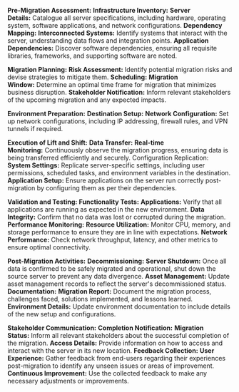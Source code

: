 **Pre-Migration Assessment:**
**Infrastructure Inventory:**
**Server Details:** Catalogue all server specifications, including hardware, operating system, software applications, and network configurations.
**Dependency Mapping:**
**Interconnected Systems:** Identify systems that interact with the server, understanding data flows and integration points.
**Application Dependencies:** Discover software dependencies, ensuring all requisite libraries, frameworks, and supporting software are noted.

**Migration Planning:**
**Risk Assessment:** Identify potential migration risks and devise strategies to mitigate them.
**Scheduling:**
**Migration Window:** Determine an optimal time frame for migration that minimizes business disruption.
**Stakeholder Notification:** Inform relevant stakeholders of the upcoming migration and any expected impacts.

**Environment Preparation:**
**Destination Setup:**
**Network Configuration:** Set up network configurations, including IP addressing, firewall rules, and VPN tunnels if required.

**Execution of Lift and Shift:**
**Data Transfer:**
**Real-time Monitoring:** Continuously observe the migration progress, ensuring data is being transferred efficiently and securely.
Configuration Replication:
**System Settings:** Replicate server-specific settings, including user permissions, scheduled tasks, and environment variables in the destination.
**Application Setup:** Ensure applications on the server run correctly post-migration by configuring them as per their dependencies.

**Validation and Testing:**
**Functionality Tests:**
**Applications:** Verify that all applications are running as expected in the new environment.
**Data Integrity:** Confirm that no data was lost or corrupted during the migration.
**Performance Monitoring:**
**Resource Utilization:** Monitor CPU, memory, and storage performance to ensure they are in line with expectations.
**Network Performance:** Check network throughput, latency, and other metrics to ensure optimal connectivity.

**Post-Migration Activities:**
**Decommissioning:**
**Server Shutdown:** Once all data is confirmed to be safely migrated and operational, shut down the source server to prevent any data divergence.
**Asset Management:** Update asset management records to reflect the server's decommissioned status.
**Documentation:**
**Migration Report:** Document the migration process, challenges faced, solutions implemented, and lessons learned.
**Environment Details:** Update environment documentation to include details of the new setup and configurations.

**Stakeholder Communication:**
**Completion Notification:**
**Migration Status:** Inform all relevant stakeholders about the successful completion of the migration.
**Access Details:** Provide information on how to access and interact with the server in its new location.
**Feedback Collection:**
**User Experience:** Gather feedback from end-users regarding their experiences post-migration to identify any unseen issues or areas of improvement.
**Continuous Improvement:** Use the collected feedback to make any necessary adjustments or improvements.
